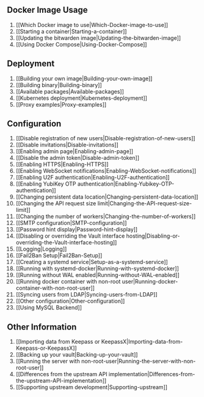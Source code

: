 ## Docker Image Usage
1. [[Which Docker image to use|Which-Docker-image-to-use]]
1. [[Starting a container|Starting-a-container]]
1. [[Updating the bitwarden image|Updating-the-bitwarden-image]]
1. [[Using Docker Compose|Using-Docker-Compose]]

## Deployment
1. [[Building your own image|Building-your-own-image]]
1. [[Building binary|Building-binary]]
1. [[Available packages|Available-packages]]
1. [[Kubernetes deployment|Kubernetes-deployment]]
1. [[Proxy examples|Proxy-examples]]

## Configuration
1. [[Disable registration of new users|Disable-registration-of-new-users]]
1. [[Disable invitations|Disable-invitations]]
1. [[Enabling admin page|Enabling-admin-page]]
1. [[Disable the admin token|Disable-admin-token]]
1. [[Enabling HTTPS|Enabling-HTTPS]]
1. [[Enabling WebSocket notifications|Enabling-WebSocket-notifications]]
1. [[Enabling U2F authentication|Enabling-U2F-authentication]]
1. [[Enabling YubiKey OTP authentication|Enabling-Yubikey-OTP-authentication]]
1. [[Changing persistent data location|Changing-persistent-data-location]]
1. [[Changing the API request size limit|Changing-the-API-request-size-limit]]
1. [[Changing the number of workers|Changing-the-number-of-workers]]
1. [[SMTP configuration|SMTP-configuration]]
1. [[Password hint display|Password-hint-display]]
1. [[Disabling or overriding the Vault interface hosting|Disabling-or-overriding-the-Vault-interface-hosting]]
1. [[Logging|Logging]]
1. [[Fail2Ban Setup|Fail2Ban-Setup]]
1. [[Creating a systemd service|Setup-as-a-systemd-service]]
1. [[Running with systemd-docker|Running-with-systemd-docker]]
1. [[Running without WAL enabled|Running-without-WAL-enabled]]
1. [[Running docker container with non-root user|Running-docker-container-with-non-root-user]]
1. [[Syncing users from LDAP|Syncing-users-from-LDAP]]
1. [[Other configuration|Other-configuration]]
1. [[Using MySQL Backend]]

## Other Information
1. [[Importing data from Keepass or KeepassX|Importing-data-from-Keepass-or-KeepassX]]
1. [[Backing up your vault|Backing-up-your-vault]]
1. [[Running the server with non-root-user|Running-the-server-with-non-root-user]]
1. [[Differences from the upstream API implementation|Differences-from-the-upstream-API-implementation]]
1. [[Supporting upstream development|Supporting-upstream]]